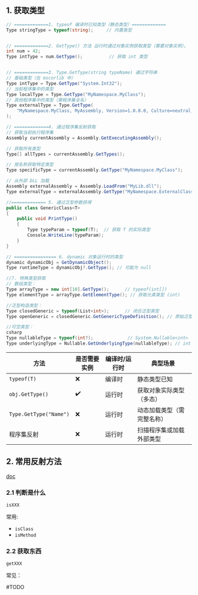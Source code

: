 
## 1. 获取类型

```c#
// =============1. typeof 编译时已知类型（静态类型）=============
Type stringType = typeof(string);     // 内置类型


// =============2. GetType() 方法 运行时通过对象实例获取类型（需要对象实例）。
int num = 42;
Type intType = num.GetType();          // 获取 int 类型


// =============3. Type.GetType(string typeName) 通过字符串
// 基础类型（在 mscorlib 中）
Type intType = Type.GetType("System.Int32");
// 当前程序集中的类型
Type localType = Type.GetType("MyNamespace.MyClass");
// 其他程序集中的类型（需程序集全名）
Type externalType = Type.GetType(
    "MyNamespace.MyClass, MyAssembly, Version=1.0.0.0, Culture=neutral, PublicKeyToken=null"
);

// =============4. 通过程序集反射获取
// 获取当前执行程序集
Assembly currentAssembly = Assembly.GetExecutingAssembly();

// 获取所有类型
Type[] allTypes = currentAssembly.GetTypes();

// 按名称获取特定类型
Type specificType = currentAssembly.GetType("MyNamespace.MyClass");

// 从外部 DLL 加载
Assembly externalAssembly = Assembly.LoadFrom("MyLib.dll");
Type externalType = externalAssembly.GetType("MyNamespace.ExternalClass");

//============= 5. 通过泛型参数获得
public class GenericClass<T>
{
    public void PrintType()
    {
        Type typeParam = typeof(T);  // 获取 T 的实际类型
        Console.WriteLine(typeParam);
    }
}

// ================ 6. dynamic 对象运行时的类型
dynamic dynamicObj = GetDynamicObject();
Type runtimeType = dynamicObj?.GetType(); // 可能为 null

//7. 特殊类型获取
// 数组类型：
Type arrayType = new int[10].GetType();      // typeof(int[])
Type elementType = arrayType.GetElementType(); // 获取元素类型 (int)

//泛型构造类型：
Type closedGeneric = typeof(List<int>);      // 闭合泛型类型
Type openGeneric = closedGeneric.GetGenericTypeDefinition(); // 原始泛型 List<>

//可空类型：
csharp
Type nullableType = typeof(int?);             // System.Nullable<int>
Type underlyingType = Nullable.GetUnderlyingType(nullableType); // int


```

| **方法**                 | **是否需要实例** | **编译时/运行时** | **典型场景**      |
| ---------------------- | ---------- | ----------- | ------------- |
| `typeof(T)`            | ❌          | 编译时         | 静态类型已知        |
| `obj.GetType()`        | ✔️         | 运行时         | 获取对象实际类型（多态）  |
| `Type.GetType("Name")` | ❌          | 运行时         | 动态加载类型（需完整名称） |
| 程序集反射                  | ❌          | 运行时         | 扫描程序集或加载外部类型  |

## 2. 常用反射方法

[doc](https://learn.microsoft.com/zh-cn/dotnet/api/system.type?view=net-6.0)

### 2.1 判断是什么

`isXXX` 

常用:
- `isClass`
- `isMethod`

### 2.2 获取东西

`getXXX`

常见：






#TODO 

